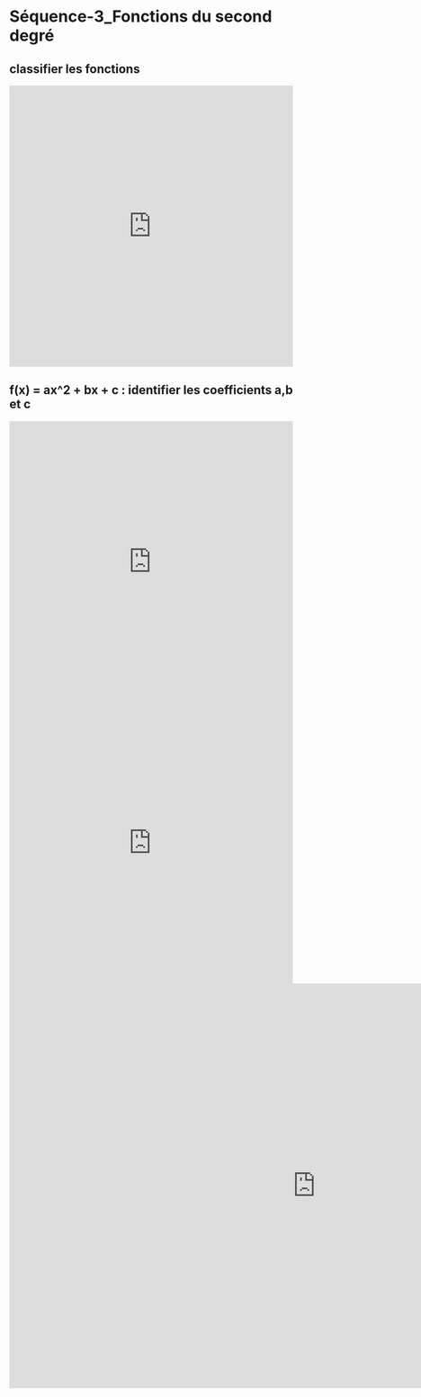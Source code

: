 # Séquence-3_Fonctions du second degré

## classifier les fonctions

<iframe src="https://learningapps.org/watch?v=procf652c24" style="border:0px;width:100%;height:500px" allowfullscreen="true" webkitallowfullscreen="true" mozallowfullscreen="true"></iframe>

## f(x) = ax^2 + bx + c : identifier les coefficients a,b et c

<iframe src="https://learningapps.org/watch?app=19514525" style="border:0px;width:100%;height:500px" allowfullscreen="true" webkitallowfullscreen="true" mozallowfullscreen="true"></iframe>

<iframe src="https://learningapps.org/watch?app=31434091" style="border:0px;width:100%;height:500px" allowfullscreen="true" webkitallowfullscreen="true" mozallowfullscreen="true"></iframe>

<iframe src="https://app.Lumi.education/api/v1/run/6J0oUD/embed" width="1088" height="720" frameborder="0" allowfullscreen="allowfullscreen" allow="geolocation *; microphone *; camera *; midi *; encrypted-media *"></iframe><script src="https://app.Lumi.education/api/v1/h5p/core/js/h5p-resizer.js" charset="UTF-8" />

<iframe src="https://app.Lumi.education/api/v1/run/Hgkb7Q/embed" width="1088" height="720" frameborder="0" allowfullscreen="allowfullscreen" allow="geolocation *; microphone *; camera *; midi *; encrypted-media *"></iframe><script src="https://app.Lumi.education/api/v1/h5p/core/js/h5p-resizer.js" charset="UTF-8" />

<iframe src="https://app.Lumi.education/api/v1/run/5iJDHb/embed" width="1088" height="720" frameborder="0" allowfullscreen="allowfullscreen" allow="geolocation *; microphone *; camera *; midi *; encrypted-media *"></iframe><script src="https://app.Lumi.education/api/v1/h5p/core/js/h5p-resizer.js" charset="UTF-8" />

<iframe src="https://app.Lumi.education/api/v1/run/z7E-2l/embed" width="1088" height="720" frameborder="0" allowfullscreen="allowfullscreen" allow="geolocation *; microphone *; camera *; midi *; encrypted-media *"></iframe><script src="https://app.Lumi.education/api/v1/h5p/core/js/h5p-resizer.js" charset="UTF-8" />

## f(x) = ax^2 + bx + c : trouver les coefficients a,b et c

### Angry Birds : Activité Géogébra N°1

[Activité-1](./1_Seq3_Act1.pdf){:target="_blank"}

!!! example "Exercice Géogébra"
    <iframe src="https://www.geogebra.org/classic/pVWT56Wb?embed" width="800" height="600" allowfullscreen style="border: 1px solid #e4e4e4;border-radius: 4px;" frameborder="0"></iframe>

!!! example "Correction Géogébra"
    <iframe src="https://www.geogebra.org/calculator/jzaehfan?embed" width="800" height="600" allowfullscreen style="border: 1px solid #e4e4e4;border-radius: 4px;" frameborder="0"></iframe>


### Angry Birds : Activité Géogébra N°2

[Activité-2](./1_Seq3_Act2.pdf){:target="_blank"}

!!! example "Exercice Géogébra"
    <iframe src="https://www.geogebra.org/classic/HpdYBtE9?embed" width="800" height="600" allowfullscreen style="border: 1px solid #e4e4e4;border-radius: 4px;" frameborder="0"></iframe>

!!! example "Correction Géogébra"
    <iframe src="https://www.geogebra.org/calculator/h2r7bwak?embed" width="800" height="600" allowfullscreen style="border: 1px solid #e4e4e4;border-radius: 4px;" frameborder="0"></iframe>

## résoudre f(x) = ax^2 + bx + c = 0

![[./1_Seq3_Cours.png]]{width=75%}

<iframe src="https://www.geogebra.org/calculator/g8ytduey?embed" width="800" height="600" allowfullscreen style="border: 1px solid #e4e4e4;border-radius: 4px;" frameborder="0"></iframe>

<iframe src="https://learningapps.org/watch?v=pfgfprzqt24" style="border:0px;width:100%;height:500px" allowfullscreen="true" webkitallowfullscreen="true" mozallowfullscreen="true"></iframe>

<iframe src="https://app.Lumi.education/api/v1/run/CHzbfa/embed" width="1088" height="720" frameborder="0" allowfullscreen="allowfullscreen" allow="geolocation *; microphone *; camera *; midi *; encrypted-media *"></iframe><script src="https://app.Lumi.education/api/v1/h5p/core/js/h5p-resizer.js" charset="UTF-8" />

<iframe src="https://app.Lumi.education/api/v1/run/JHGWZm/embed" width="1088" height="720" frameborder="0" allowfullscreen="allowfullscreen" allow="geolocation *; microphone *; camera *; midi *; encrypted-media *"></iframe><script src="https://app.Lumi.education/api/v1/h5p/core/js/h5p-resizer.js" charset="UTF-8" />

<iframe src="https://app.Lumi.education/api/v1/run/qhn8cs/embed" width="1088" height="720" frameborder="0" allowfullscreen="allowfullscreen" allow="geolocation *; microphone *; camera *; midi *; encrypted-media *"></iframe><script src="https://app.Lumi.education/api/v1/h5p/core/js/h5p-resizer.js" charset="UTF-8" />

<iframe src="https://app.Lumi.education/api/v1/run/UKivcL/embed" width="1088" height="720" frameborder="0" allowfullscreen="allowfullscreen" allow="geolocation *; microphone *; camera *; midi *; encrypted-media *"></iframe><script src="https://app.Lumi.education/api/v1/h5p/core/js/h5p-resizer.js" charset="UTF-8" />

<iframe src="https://app.Lumi.education/api/v1/run/1zJYSN/embed" width="1088" height="720" frameborder="0" allowfullscreen="allowfullscreen" allow="geolocation *; microphone *; camera *; midi *; encrypted-media *"></iframe><script src="https://app.Lumi.education/api/v1/h5p/core/js/h5p-resizer.js" charset="UTF-8" />

### Fonction mystère

![[./fonction_mystere.jpg]]{width=25%}

<iframe src="https://www.geogebra.org/calculator/rwqf8ru5?embed" width="800" height="600" allowfullscreen style="border: 1px solid #e4e4e4;border-radius: 4px;" frameborder="0"></iframe>

## Evaluation d'entraînement

[Eval_Formative](./1_Seq3_Eval_Formative.pdf){:target="_blank"}

![[./Seq3_1.jpg]]


![[./Seq3_2.jpg]]

<iframe src="https://app.Lumi.education/api/v1/run/HzdBYX/embed" width="1088" height="720" frameborder="0" allowfullscreen="allowfullscreen" allow="geolocation *; microphone *; camera *; midi *; encrypted-media *"></iframe><script src="https://app.Lumi.education/api/v1/h5p/core/js/h5p-resizer.js" charset="UTF-8" />
    


![[./Seq3_3.jpg]]

<iframe src="https://app.Lumi.education/api/v1/run/LcP0Mb/embed" width="1088" height="720" frameborder="0" allowfullscreen="allowfullscreen" allow="geolocation *; microphone *; camera *; midi *; encrypted-media *"></iframe><script src="https://app.Lumi.education/api/v1/h5p/core/js/h5p-resizer.js" charset="UTF-8" />

![[./Seq3_4.jpg]]

<iframe src="https://app.Lumi.education/api/v1/run/eKy6vT/embed" width="1088" height="720" frameborder="0" allowfullscreen="allowfullscreen" allow="geolocation *; microphone *; camera *; midi *; encrypted-media *"></iframe><script src="https://app.Lumi.education/api/v1/h5p/core/js/h5p-resizer.js" charset="UTF-8" />

![[./Seq3_5.jpg]]

<iframe src="https://app.Lumi.education/api/v1/run/2LWnJz/embed" width="1088" height="720" frameborder="0" allowfullscreen="allowfullscreen" allow="geolocation *; microphone *; camera *; midi *; encrypted-media *"></iframe><script src="https://app.Lumi.education/api/v1/h5p/core/js/h5p-resizer.js" charset="UTF-8" />

![[./Seq3_6.jpg]]

<iframe src="https://app.Lumi.education/api/v1/run/tBgorC/embed" width="1088" height="720" frameborder="0" allowfullscreen="allowfullscreen" allow="geolocation *; microphone *; camera *; midi *; encrypted-media *"></iframe><script src="https://app.Lumi.education/api/v1/h5p/core/js/h5p-resizer.js" charset="UTF-8" />

![[./Seq3_7.jpg]]

<iframe src="https://app.Lumi.education/api/v1/run/wlpWfp/embed" width="1088" height="720" frameborder="0" allowfullscreen="allowfullscreen" allow="geolocation *; microphone *; camera *; midi *; encrypted-media *"></iframe><script src="https://app.Lumi.education/api/v1/h5p/core/js/h5p-resizer.js" charset="UTF-8" />

![[./Seq3_8.jpg]]

<iframe src="https://app.Lumi.education/api/v1/run/6SsU83/embed" width="1088" height="720" frameborder="0" allowfullscreen="allowfullscreen" allow="geolocation *; microphone *; camera *; midi *; encrypted-media *"></iframe><script src="https://app.Lumi.education/api/v1/h5p/core/js/h5p-resizer.js" charset="UTF-8" />

![[./Seq3_9.jpg]]



![[./Seq3_10.jpg]]

<iframe src="https://app.Lumi.education/api/v1/run/aaqOw1/embed" width="1088" height="720" frameborder="0" allowfullscreen="allowfullscreen" allow="geolocation *; microphone *; camera *; midi *; encrypted-media *"></iframe><script src="https://app.Lumi.education/api/v1/h5p/core/js/h5p-resizer.js" charset="UTF-8" />

![[./Seq3_Co.jpg]]

## AP

??? example "AP 1"
    ![[1_Seq3_AP1.jpg]]
